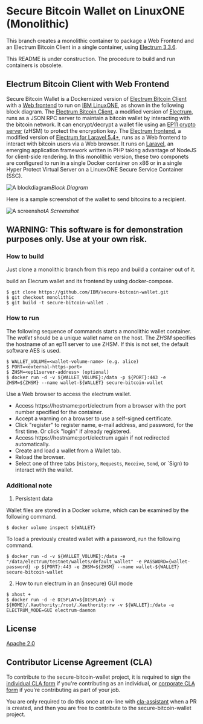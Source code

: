 # Secure Bitcoin Wallet on LinuxONE (Monolithic)

This branch creates a monolithic container to package a Web Frontend and an Electrum Bitcoin Client in a single container, using [Electrum 3.3.6](https://github.com/spesmilo/electrum/tree/3.3.6).

This README is under construction. The procedure to build and run containers is obsolete.


## Electrum Bitcoin Client with Web Frontend

Secure Bitcoin Wallet is a Dockernized version of [Electrum Bitcoin Client](/electrum) 
with a [Web frontend](/laravel-electrum) to run on [IBM LinuxONE](https://developer.ibm.com/linuxone/), 
as shown in the following block diagram.
The [Electrum Bitcoin Client](/electrum), a modified version of [Electrum](https://github.com/spesmilo/electrum), runs as a JSON RPC server to maintain 
a bitcoin wallet by interacting with the bitcoin network.
It can encrypt/decrypt a wallet file using an [EP11 crypto server](https://www.ibm.com/support/knowledgecenter/en/linuxonibm/com.ibm.linux.z.lxce/lxce_stack.html) (zHSM) to protect the encryption key. 
The [Electrum frontend](/laravel-electrum), a modified version of [Electrum for Laravel 5.4+](https://github.com/AraneaDev/laravel-electrum),
runs as a Web frontend to interact with bitcoin users via a Web browser.
It runs on [Laravel](https://laravel.com/), an emerging application framework written in PHP taking advantage of NodeJS for client-side rendering.
In this monolithic version, these two componets are configured to run in a single Docker container on x86 or in a single Hyper Protect Virtual Server on a 
LinuexONE Secure Service Container (SSC).

![A blockdiagram](https://github.com/IBM/secure-bitcoin-wallet/blob/images/images/blockdiagram-monolithic.png)*Block Diagram*

Here is a sample screenshot of the wallet to send bitcoins to a recipient.

![A screenshot](https://github.com/IBM/secure-bitcoin-wallet/blob/images/images/secure-bitcoin-wallet-on-ibm-linuxone.png)*A Screenshot*

## WARNING: This software is for demonstration purposes only. Use at your own risk.

### How to build

Just clone a monolithic branch from this repo and build a container out of it.

 build an Elecrum wallet and its frontend by using docker-compose.

```
$ git clone https://github.com/IBM/secure-bitcoin-wallet.git
$ git checkout monolithic
$ git build -t secure-bitcoin-wallet .
```

### How to run

The following sequence of commands starts a monolithic wallet container.
The *wallet* should be a unique wallet name on the host. 
The *ZHSM* specifies the hostname of an ep11 server to use ZHSM. If this is not set, the default software AES is used.

```
$ WALLET_VOLUME=<wallet-volume-name> (e.g. alice)
$ PORT=<external-https-port>
$ ZHSM=<ep11server-address> (optional)
$ docker run -d -v ${WALLET_VOLUME}:/data -p ${PORT}:443 -e ZHSM=${ZHSM} --name wallet-${WALLET} secure-bitcoin-wallet
```

Use a Web browser to access the electrum wallet.

- Access https://hostname:port/electrum from a browser with the port number specified for the container.
- Accept a warning on a browser to use a self-signed certificate.
- Click "register" to register name, e-mail address, and password, for the first time. Or click "login" if already registered.
- Access https://hostname:port/electrum again if not redirected automatically.
- Create and load a wallet from a Wallet tab.
- Reload the browser.
- Select one of three tabs (`History`, `Requests`, `Receive`, `Send`, or `Sign) to interact with the wallet.

### Additional note

1. Persistent data

Wallet files are stored in a Docker volume, which can be examined by the following command.

```
$ docker volume inspect ${WALLET}
```

To load a previously created wallet with a password, run the following command.

```
$ docker run -d -v ${WALLET_VOLUME}:/data -e "/data/electrum/testnet/wallets/default_wallet" -e PASSWORD={wallet-password} -p ${PORT}:443 -e ZHSM=${ZHSM} --name wallet-${WALLET} secure-bitcoin-wallet
```

2. How to run electrum in an (insecure) GUI mode

```
$ xhost +
$ docker run -d -e DISPLAY=${DISPLAY} -v ${HOME}/.Xauthority:/root/.Xauthority:rw -v ${WALLET}:/data -e ELECTRUM_MODE=GUI electrum-daemon
```

## License

[Apache 2.0](https://github.com/IBM/secure-bitcoin-wallet/blob/master/LICENSE)

## Contributor License Agreement (CLA)

To contribute to the secure-bitcoin-wallet project, it is required to sign the 
[individual CLA form](https://gist.github.com/moriohara/9926f0791f1168acd7974b9dc4467e99) 
if you're contributing as an individual, or 
[corporate CLA form](https://gist.github.com/moriohara/018efe7c8b3247da3e77ddbf56f55c2e) 
if you're contributing as part of your job.

You are only required to do this once at on-line with [cla-assistant](https://github.com/cla-assistant/cla-assistant) when a PR is created, and then you are free to contribute to the secure-bitcoin-wallet project.
